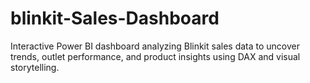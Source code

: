 # blinkit-Sales-Dashboard
Interactive Power BI dashboard analyzing Blinkit sales data to uncover trends, outlet performance, and product insights using DAX and visual storytelling.
